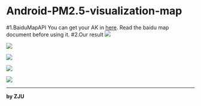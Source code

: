 Android-PM2.5-visualization-map
===========
#1.BaiduMapAPI
You can get your AK in [here](http://lbsyun.baidu.com/apiconsole/key). Read the baidu map document before using it.
#2.Our result
![](https://raw.githubusercontent.com/JeremyJiWZ/Android-PM2.5-visualization-map/tree/master/javaapk.com-DBMZ/image/1.png)

![](https://raw.githubusercontent.com/JeremyJiWZ/Android-PM2.5-visualization-map/tree/master/javaapk.com-DBMZ/image/2.png)

![](https://raw.githubusercontent.com/JeremyJiWZ/Android-PM2.5-visualization-map/tree/master/javaapk.com-DBMZ/image/3.png)

![](https://raw.githubusercontent.com/JeremyJiWZ/Android-PM2.5-visualization-map/tree/master/javaapk.com-DBMZ/image/4.png)

![](https://raw.githubusercontent.com/JeremyJiWZ/Android-PM2.5-visualization-map/tree/master/javaapk.com-DBMZ/image/5.png)

****

**by ZJU**